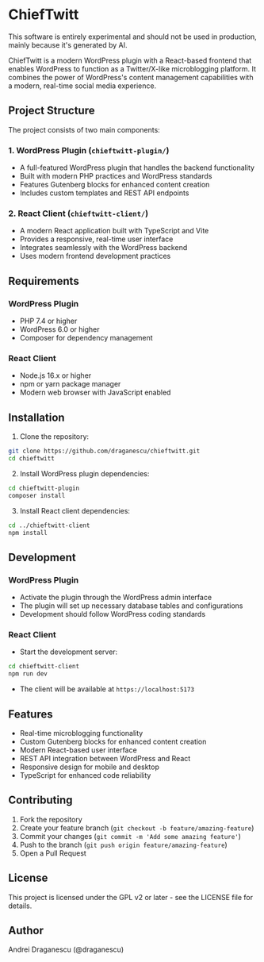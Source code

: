 # ChiefTwitt

This software is entirely experimental and should not be used in production, mainly because it's generated by AI.

ChiefTwitt is a modern WordPress plugin with a React-based frontend that enables WordPress to function as a Twitter/X-like microblogging platform. It combines the power of WordPress's content management capabilities with a modern, real-time social media experience.

## Project Structure

The project consists of two main components:

### 1. WordPress Plugin (`chieftwitt-plugin/`)
- A full-featured WordPress plugin that handles the backend functionality
- Built with modern PHP practices and WordPress standards
- Features Gutenberg blocks for enhanced content creation
- Includes custom templates and REST API endpoints

### 2. React Client (`chieftwitt-client/`)
- A modern React application built with TypeScript and Vite
- Provides a responsive, real-time user interface
- Integrates seamlessly with the WordPress backend
- Uses modern frontend development practices

## Requirements

### WordPress Plugin
- PHP 7.4 or higher
- WordPress 6.0 or higher
- Composer for dependency management

### React Client
- Node.js 16.x or higher
- npm or yarn package manager
- Modern web browser with JavaScript enabled

## Installation

1. Clone the repository:
```bash
git clone https://github.com/draganescu/chieftwitt.git
cd chieftwitt
```

2. Install WordPress plugin dependencies:
```bash
cd chieftwitt-plugin
composer install
```

3. Install React client dependencies:
```bash
cd ../chieftwitt-client
npm install
```

## Development

### WordPress Plugin
- Activate the plugin through the WordPress admin interface
- The plugin will set up necessary database tables and configurations
- Development should follow WordPress coding standards

### React Client
- Start the development server:
```bash
cd chieftwitt-client
npm run dev
```
- The client will be available at `https://localhost:5173`

## Features

- Real-time microblogging functionality
- Custom Gutenberg blocks for enhanced content creation
- Modern React-based user interface
- REST API integration between WordPress and React
- Responsive design for mobile and desktop
- TypeScript for enhanced code reliability

## Contributing

1. Fork the repository
2. Create your feature branch (`git checkout -b feature/amazing-feature`)
3. Commit your changes (`git commit -m 'Add some amazing feature'`)
4. Push to the branch (`git push origin feature/amazing-feature`)
5. Open a Pull Request

## License

This project is licensed under the GPL v2 or later - see the LICENSE file for details.

## Author

Andrei Draganescu (@draganescu) 